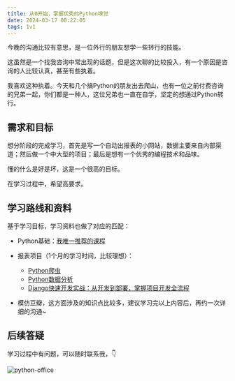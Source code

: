 ```yaml
---
title: 从0开始，掌握优秀的Python嗅觉
date: 2024-03-17 00:22:05
tags: 1v1
---
```



今晚的沟通比较有意思，是一位外行的朋友想学一些转行的技能。

这虽然是一个找我咨询中常出现的话题，但是这次聊的比较投入，有一个原因是咨询的人比较认真，甚至有些执着。

我喜欢这种执着。今天和几个搞Python的朋友出去爬山，也有一位之前付费咨询的兄弟一起，你们都是一种人，这位兄弟也一直在自学，坚定的想通过Python转行。

## 需求和目标

想分阶段的完成学习，首先是写一个自动出报表的小网站，数据主要来自内部渠道；然后做一个中大型的项目；最后是想有一个优秀的编程技术和品味。

懂的什么是好是坏，这是一个很高的目标。

在学习过程中，希望高要求。

## 学习路线和资料

基于学习目标，学习资料也做了对应的匹配：

- Python基础：[我唯一推荐的课程](http://gk.link/a/128fC)

- 报表项目（1个月的学习时间，比较理想）：
  - [Python爬虫](https://www.bilibili.com/video/BV1y54y1y74F/?spm_id_from=333.999.0.0)
  - [Python数据分析](https://www.bilibili.com/video/BV1hk4y1C73S/?spm_id_from=333.999.0.0)
  - [Django快速开发实战：从开发到部署，掌握项目开发全流程](https://www.bilibili.com/video/BV1zi4y1t7YU)


- 模仿豆瓣，这方面涉及的知识点比较多，建议学习完以上内容后，再约一次详细的沟通~


## 后续答疑


学习过程中有问题，可以随时联系我，👇

![python-office](https://cos.python-office.com/wechat/qr-code.jpg)




